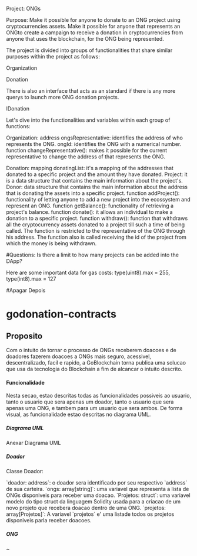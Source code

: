 Project: ONGs

Purpose: Make it possible for anyone to donate to an ONG project using cryptocurrencies assets. Make it possible for anyone that represents an ONGto create a campaign to receive a donation in cryptocurrencies from anyone that uses the blockchain, for the ONG being represented.

The project is divided into groups of functionalities that share similar purposes within the project as follows:

Organization

Donation

There is also an interface that acts as an standard if there is any more querys to launch more ONG donation projects.

IDonation

Let's dive into the functionalities and variables within each group of functions:

Organization:
address ongsRepresentative: identifies the address of who represents the ONG.
ongId: identifies the ONG with a numerical number. 
function changeRepresentative(): makes it possible for the current representative to change the address of that represents the ONG.

Donation:
mapping donatingList: it's a mapping of the addresses that donated to a specific project and the amount they have donated.
Project: it is a data structure that contains the main information about the project's.
Donor: data structure that contains the main information about the address that is donating the assets into a specific project.
function addProject(): functionality of letting anyone to add a new project into the ecossystem and represent an ONG.
function getBalance(): functionality of retrieving a project's balance.
function donate(): it allows an individual to make a donation to a specific project.
function withdraw(): function that withdraws all the cryptocurrency assets donated to a project till such a time of being called. The function is restricted to the representative of the ONG through his address. The function also is called receiving the id of the project from which the money is being withdrawn. 

#Questions: 
Is there a limit to how many projects can be added into the DApp?

Here are some important data for gas costs:
type(uint8).max = 255, type(int8).max = 127

#Apagar Depois

# godonation-contracts


## Proposito

<p>Com o intuito de tornar o processo de ONGs receberem doacoes e de doadores fazerem doacoes a ONGs mais seguro, acessivel, descentralizado, facil e rapido, a GoBlockchain torna publica uma solucao que usa da tecnologia do Blockchain a fim de alcancar o intuito descrito.</p>

#### Funcionalidade

<p>Nesta secao, estao descritas todas as funcionalidades possiveis ao usuario, tanto o usuario que sera apenas um doador, tanto o usuario que sera apenas uma ONG, e tambem para um usuario que sera ambos. De forma visual, as funcionalidade estao descritas no diagrama UML.</p>

##### Diagrama UML

Anexar Diagrama UML

##### Doador
<p>Classe Doador:</p>
`doador: address`: o doador sera identificado por seu respectivo `address` de sua carteira.
`ongs: array[string]`: uma variavel que representa a lista de ONGs disponiveis para receber uma doacao.
`Projetos: struct`: uma variavel modelo do tipo struct da linguagem Solidity usada para a criacao de um novo projeto que recebera doacao dentro de uma ONG.
`projetos: array[Projetos]`: A variavel `projetos` e' uma listade todos os projetos disponiveis parla receber doacoes.


##### ONG
~                
